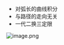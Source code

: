 - 对弧长的曲线积分
- 与路径的走向无关
- 一代二换三定限

![image.png](https://obsidian-1326430649.cos.ap-chongqing.myqcloud.com/pic/202405201223661.png)
